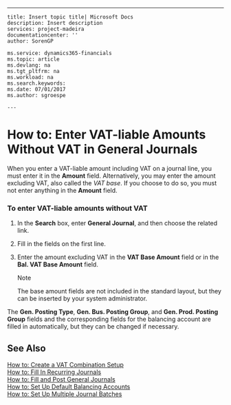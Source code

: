 ---
    title: Insert topic title| Microsoft Docs
    description: Insert description
    services: project-madeira
    documentationcenter: ''
    author: SorenGP

    ms.service: dynamics365-financials
    ms.topic: article
    ms.devlang: na
    ms.tgt_pltfrm: na
    ms.workload: na
    ms.search.keywords:
    ms.date: 07/01/2017
    ms.author: sgroespe

    ---
# How to: Enter VAT-liable Amounts Without VAT in General Journals
When you enter a VAT-liable amount including VAT on a journal line, you must enter it in the **Amount** field. Alternatively, you may enter the amount excluding VAT, also called the *VAT base*. If you choose to do so, you must not enter anything in the **Amount** field.  
  
### To enter VAT-liable amounts without VAT  
  
1.  In the **Search** box, enter **General Journal**, and then choose the related link.  
  
2.  Fill in the fields on the first line.  
  
3.  Enter the amount excluding VAT in the **VAT Base Amount** field or in the **Bal. VAT Base Amount** field.  
  
    > [!NOTE]  
    >  The base amount fields are not included in the standard layout, but they can be inserted by your system administrator.  
  
 The **Gen. Posting Type**, **Gen. Bus. Posting Group**, and **Gen. Prod. Posting Group** fields and the corresponding fields for the balancing account are filled in automatically, but they can be changed if necessary.  
  
## See Also  
 [How to: Create a VAT Combination Setup](../FullExperience/how-to-create-a-vat-combination-setup.md)   
 [How to: Fill In Recurring Journals](../FullExperience/how-to-fill-in-recurring-journals.md)   
 [How to: Fill and Post General Journals](../FullExperience/how-to-fill-and-post-general-journals.md)   
 [How to: Set Up Default Balancing Accounts](../FullExperience/how-to-set-up-default-balancing-accounts.md)   
 [How to: Set Up Multiple Journal Batches](../FullExperience/how-to-set-up-multiple-journal-batches.md)